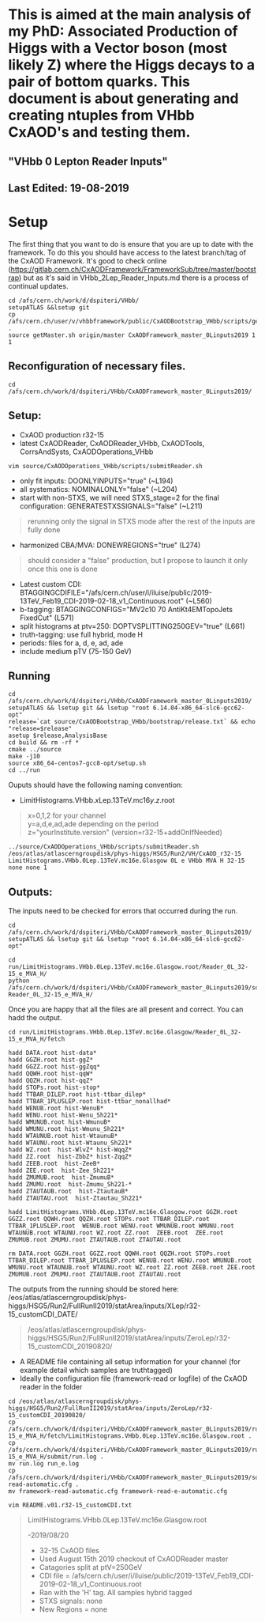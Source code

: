 # This is aimed at the main analysis of my PhD: Associated Production of Higgs with a Vector boson (most likely Z) where the Higgs decays to a pair of bottom quarks. This document is about generating and creating ntuples from VHbb CxAOD's and testing them. #

## "VHbb 0 Lepton Reader Inputs" ##

Last Edited: 19-08-2019
-------------------------------------------------------------------------------

# Setup

The first thing that you want to do is ensure that you are up to date with the framework. To do this you should have access to the latest branch/tag of the CxAOD Framework. It's good to check online
(https://gitlab.cern.ch/CxAODFramework/FrameworkSub/tree/master/bootstrap) but as it's said in VHbb_2Lep_Reader_Inputs.md there is a process of continual updates.

~~~
cd /afs/cern.ch/work/d/dspiteri/VHbb/
setupATLAS &&lsetup git
cp /afs/cern.ch/user/v/vhbbframework/public/CxAODBootstrap_VHbb/scripts/getMaster.sh .
source getMaster.sh origin/master CxAODFramework_master_0Linputs2019 1 1
~~~

## Reconfiguration of necessary files.
~~~
cd /afs/cern.ch/work/d/dspiteri/VHbb/CxAODFramework_master_0Linputs2019/
~~~
## Setup:
- CxAOD production r32-15
- latest CxAODReader, CxAODReader_VHbb, CxAODTools, CorrsAndSysts, CxAODOperations_VHbb
~~~
vim source/CxAODOperations_VHbb/scripts/submitReader.sh
~~~
- only fit inputs: DOONLYINPUTS="true" (~L194)
- all systematics: NOMINALONLY="false" (~L204)
- start with non-STXS, we will need STXS_stage=2 for the final configuration: GENERATESTXSSIGNALS="false" (~L211)
>  rerunning only the signal in STXS mode after the rest of the inputs are fully done
- harmonized CBA/MVA: DONEWREGIONS="true" (L274)
>   should  consider a "false" production, but I propose to launch it only once this one is done
- Latest custom CDI: BTAGGINGCDIFILE="/afs/cern.ch/user/i/iluise/public/2019-13TeV_Feb19_CDI-2019-02-18_v1_Continuous.root" (~L560)
- b-tagging: BTAGGINGCONFIGS="MV2c10 70 AntiKt4EMTopoJets FixedCut" (L571)
- split histograms at ptv=250: DOPTVSPLITTING250GEV="true" (L661)
- truth-tagging: use full hybrid, mode H
- periods: files for a, d, e, ad, ade
- include medium pTV (75-150 GeV)

## Running 
~~~
cd /afs/cern.ch/work/d/dspiteri/VHbb/CxAODFramework_master_0Linputs2019/
setupATLAS && lsetup git && lsetup "root 6.14.04-x86_64-slc6-gcc62-opt" 
release=`cat source/CxAODBootstrap_VHbb/bootstrap/release.txt` && echo "release=$release"
asetup $release,AnalysisBase
cd build && rm -rf *
cmake ../source
make -j10
source x86_64-centos7-gcc8-opt/setup.sh
cd ../run
~~~
Ouputs should have the following naming convention:
- LimitHistograms.VHbb.*x*Lep.13TeV.mc16*y*.*z*.root
>  x=0,1,2 for your channel                                                                                    
>  y=a,d,e,ad,ade depending on the period                                                                      
>  z="yourInstitute.version" (version=r32-15+addOnIfNeeded)   
~~~
../source/CxAODOperations_VHbb/scripts/submitReader.sh /eos/atlas/atlascerngroupdisk/phys-higgs/HSG5/Run2/VH/CxAOD_r32-15 LimitHistograms.VHbb.0Lep.13TeV.mc16e.Glasgow 0L e VHbb MVA H 32-15 none none 1

~~~
## Outputs:

The inputs need to be checked for errors that occurred during the run. 
~~~
cd /afs/cern.ch/work/d/dspiteri/VHbb/CxAODFramework_master_0Linputs2019/
setupATLAS && lsetup git && lsetup "root 6.14.04-x86_64-slc6-gcc62-opt" 

cd run/LimitHistograms.VHbb.0Lep.13TeV.mc16e.Glasgow.root/Reader_0L_32-15_e_MVA_H/
python /afs/cern.ch/work/d/dspiteri/VHbb/CxAODFramework_master_0Linputs2019/source/CxAODOperations_VHbb/scripts/checkReaderFails.py Reader_0L_32-15_e_MVA_H/
~~~
Once you are happy that all the files are all present and correct. You can hadd the output.
~~~
cd run/LimitHistograms.VHbb.0Lep.13TeV.mc16e.Glasgow/Reader_0L_32-15_e_MVA_H/fetch

hadd DATA.root hist-data*
hadd GGZH.root hist-ggZ*
hadd GGZZ.root hist-ggZqq*
hadd QQWH.root hist-qqW*
hadd QQZH.root hist-qqZ*
hadd STOPs.root hist-stop*
hadd TTBAR_DILEP.root hist-ttbar_dilep*
hadd TTBAR_1PLUSLEP.root hist-ttbar_nonallhad*
hadd WENUB.root hist-WenuB*
hadd WENU.root hist-Wenu_Sh221*
hadd WMUNUB.root hist-WmunuB*
hadd WMUNU.root hist-Wmunu_Sh221*
hadd WTAUNUB.root hist-WtaunuB*
hadd WTAUNU.root hist-Wtaunu_Sh221*
hadd WZ.root  hist-WlvZ* hist-WqqZ*
hadd ZZ.root  hist-ZbbZ* hist-ZqqZ*
hadd ZEEB.root  hist-ZeeB*
hadd ZEE.root  hist-Zee_Sh221*
hadd ZMUMUB.root  hist-ZmumuB*
hadd ZMUMU.root  hist-Zmumu_Sh221-*
hadd ZTAUTAUB.root  hist-ZtautauB*
hadd ZTAUTAU.root  hist-Ztautau_Sh221*

hadd LimitHistograms.VHbb.0Lep.13TeV.mc16e.Glasgow.root GGZH.root GGZZ.root QQWH.root QQZH.root STOPs.root TTBAR_DILEP.root  TTBAR_1PLUSLEP.root  WENUB.root WENU.root WMUNUB.root WMUNU.root WTAUNUB.root WTAUNU.root WZ.root ZZ.root  ZEEB.root  ZEE.root  ZMUMUB.root ZMUMU.root ZTAUTAUB.root ZTAUTAU.root  

rm DATA.root GGZH.root GGZZ.root QQWH.root QQZH.root STOPs.root TTBAR_DILEP.root TTBAR_1PLUSLEP.root WENUB.root WENU.root WMUNUB.root WMUNU.root WTAUNUB.root WTAUNU.root WZ.root ZZ.root ZEEB.root ZEE.root ZMUMUB.root ZMUMU.root ZTAUTAUB.root ZTAUTAU.root 
~~~
The outputs from the running should be stored here:
/eos/atlas/atlascerngroupdisk/phys-higgs/HSG5/Run2/FullRunII2019/statArea/inputs/XLep/r32-15_customCDI_DATE/
>  /eos/atlas/atlascerngroupdisk/phys-higgs/HSG5/Run2/FullRunII2019/statArea/inputs/ZeroLep/r32-15_customCDI_20190820/

- A README file containing all setup information for your channel (for example detail which samples are truthtagged)
- Ideally the configuration file (framework-read or logfile) of the CxAOD reader in the folder
~~~
cd /eos/atlas/atlascerngroupdisk/phys-higgs/HSG5/Run2/FullRunII2019/statArea/inputs/ZeroLep/r32-15_customCDI_20190820/
cp /afs/cern.ch/work/d/dspiteri/VHbb/CxAODFramework_master_0Linputs2019/run/LimitHistograms.VHbb.0Lep.13TeV.mc16e.Glasgow/Reader_0L_32-15_e_MVA_H/fetch/LimitHistograms.VHbb.0Lep.13TeV.mc16e.Glasgow.root .
cp /afs/cern.ch/work/d/dspiteri/VHbb/CxAODFramework_master_0Linputs2019/run/LimitHistograms.VHbb.0Lep.13TeV.mc16e.Glasgow/Reader_0L_32-15_e_MVA_H/submit/run.log .
mv run.log run_e.log
cp /afs/cern.ch/work/d/dspiteri/VHbb/CxAODFramework_master_0Linputs2019/source/CxAODReader_VHbb/data/framework-read-automatic.cfg .
mv framework-read-automatic.cfg framework-read-e-automatic.cfg

vim README.v01.r32-15_customCDI.txt
~~~
> 
> LimitHistograms.VHbb.0Lep.13TeV.mc16e.Glasgow.root
> 
> -2019/08/20
> 
> * 32-15 CxAOD files
> * Used August 15th 2019 checkout of CxAODReader master
> * Catagories split at ptV=250GeV
> * CDI file = /afs/cern.ch/user/i/iluise/public/2019-13TeV_Feb19_CDI-2019-02-18_v1_Continuous.root
> * Ran with the 'H' tag. All samples hybrid tagged
> * STXS signals: none 
> * New Regions = none
